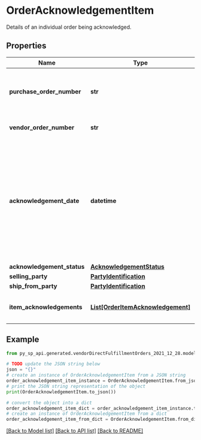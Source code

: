 # OrderAcknowledgementItem

Details of an individual order being acknowledged.

## Properties

Name | Type | Description | Notes
------------ | ------------- | ------------- | -------------
**purchase_order_number** | **str** | The purchase order number for this order. Formatting Notes: alpha-numeric code. | 
**vendor_order_number** | **str** | The vendor&#39;s order number for this order. | 
**acknowledgement_date** | **datetime** | The date and time when the order is acknowledged, in ISO-8601 date/time format. For example: 2018-07-16T23:00:00Z / 2018-07-16T23:00:00-05:00 / 2018-07-16T23:00:00-08:00. | 
**acknowledgement_status** | [**AcknowledgementStatus**](AcknowledgementStatus.md) |  | 
**selling_party** | [**PartyIdentification**](PartyIdentification.md) |  | 
**ship_from_party** | [**PartyIdentification**](PartyIdentification.md) |  | 
**item_acknowledgements** | [**List[OrderItemAcknowledgement]**](OrderItemAcknowledgement.md) | Item details including acknowledged quantity. | 

## Example

```python
from py_sp_api.generated.vendorDirectFulfillmentOrders_2021_12_28.models.order_acknowledgement_item import OrderAcknowledgementItem

# TODO update the JSON string below
json = "{}"
# create an instance of OrderAcknowledgementItem from a JSON string
order_acknowledgement_item_instance = OrderAcknowledgementItem.from_json(json)
# print the JSON string representation of the object
print(OrderAcknowledgementItem.to_json())

# convert the object into a dict
order_acknowledgement_item_dict = order_acknowledgement_item_instance.to_dict()
# create an instance of OrderAcknowledgementItem from a dict
order_acknowledgement_item_from_dict = OrderAcknowledgementItem.from_dict(order_acknowledgement_item_dict)
```
[[Back to Model list]](../README.md#documentation-for-models) [[Back to API list]](../README.md#documentation-for-api-endpoints) [[Back to README]](../README.md)


